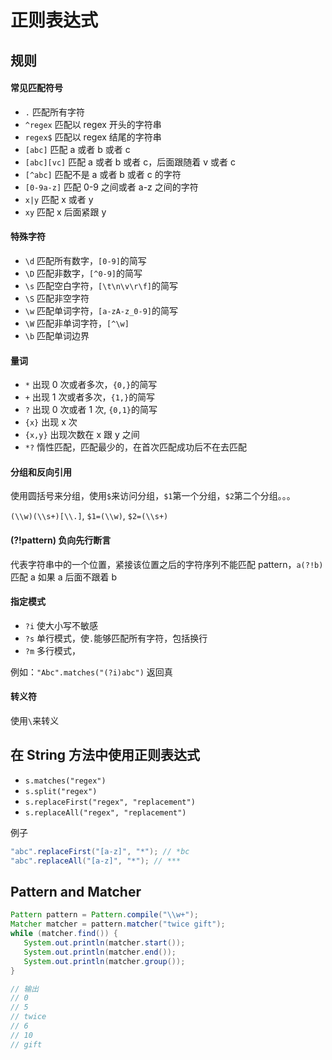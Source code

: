 # 正则表达式

## 规则

#### 常见匹配符号

- `.` 匹配所有字符
- `^regex` 匹配以 regex 开头的字符串
- `regex$` 匹配以 regex 结尾的字符串
- `[abc]` 匹配 a 或者 b 或者 c
- `[abc][vc]` 匹配 a 或者 b 或者 c，后面跟随着 v 或者 c
- `[^abc]` 匹配不是 a 或者 b 或者 c 的字符
- `[0-9a-z]` 匹配 0-9 之间或者 a-z 之间的字符
- `x|y` 匹配 x 或者 y
- `xy` 匹配 x 后面紧跟 y

#### 特殊字符

- `\d` 匹配所有数字，`[0-9]`的简写
- `\D` 匹配非数字，`[^0-9]`的简写
- `\s` 匹配空白字符，`[\t\n\v\r\f]`的简写
- `\S` 匹配非空字符
- `\w` 匹配单词字符，`[a-zA-z_0-9]`的简写
- `\W` 匹配非单词字符，`[^\w]`
- `\b` 匹配单词边界

#### 量词

- `*` 出现 0 次或者多次，`{0,}`的简写
- `+` 出现 1 次或者多次，`{1,}`的简写
- `?` 出现 0 次或者 1 次, `{0,1}`的简写
- `{x}` 出现 x 次
- `{x,y}` 出现次数在 x 跟 y 之间
- `*?` 惰性匹配，匹配最少的，在首次匹配成功后不在去匹配

#### 分组和反向引用

使用圆括号来分组，使用`$`来访问分组，`$1`第一个分组，`$2`第二个分组。。。

`(\\w)(\\s+)[\\.]`, `$1=(\\w)`, `$2=(\\s+)`

#### (?!pattern) 负向先行断言

代表字符串中的一个位置，紧接该位置之后的字符序列不能匹配 pattern，`a(?!b)` 匹配 a 如果 a 后面不跟着 b

#### 指定模式

- `?i` 使大小写不敏感
- `?s` 单行模式，使`.`能够匹配所有字符，包括换行
- `?m` 多行模式，

例如：`"Abc".matches("(?i)abc")` 返回真

#### 转义符

使用`\`来转义

## 在 String 方法中使用正则表达式

- `s.matches("regex")`
- `s.split("regex")`
- `s.replaceFirst("regex", "replacement")`
- `s.replaceAll("regex", "replacement")`

例子

```java
"abc".replaceFirst("[a-z]", "*"); // *bc
"abc".replaceAll("[a-z]", "*"); // ***
```

## Pattern and Matcher

```java
Pattern pattern = Pattern.compile("\\w+");
Matcher matcher = pattern.matcher("twice gift");
while (matcher.find()) {
   System.out.println(matcher.start());
   System.out.println(matcher.end());
   System.out.println(matcher.group());
}

// 输出
// 0
// 5
// twice
// 6
// 10
// gift
```
